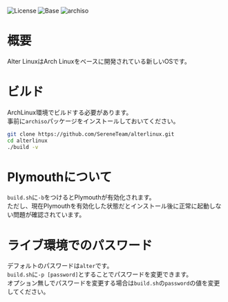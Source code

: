 ![License](https://img.shields.io/badge/LICENSE-GPL--3.0-blue?style=for-the-badge&logo=appveyor)
![Base](https://img.shields.io/badge/BASE-ArchLinux-blue?style=for-the-badge&logo=appveyor)
![archiso](https://img.shields.io/badge/archiso--version-43--1-blue?style=for-the-badge&logo=appveyor)

# 概要
  
Alter LinuxはArch Linuxをベースに開発されている新しいOSです。  

# ビルド
ArchLinux環境でビルドする必要があります。  
事前に`archiso`パッケージをインストールしておいてください。

```bash
git clone https://github.com/SereneTeam/alterlinux.git
cd alterlinux
./build -v
```

# Plymouthについて
`build.sh`に`-b`をつけるとPlymouthが有効化されます。  
ただし、現在Plymouthを有効化した状態だとインストール後に正常に起動しない問題が確認されています。

# ライブ環境でのパスワード
デフォルトのパスワードは`alter`です。  
`build.sh`に`-p [password]`とすることでパスワードを変更できます。  
オプション無しでパスワードを変更する場合は`build.sh`の`password`の値を変更してください。